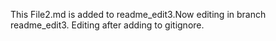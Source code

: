 This File2.md is added to readme_edit3.Now editing in branch readme_edit3.
Editing after adding to gitignore.

